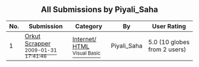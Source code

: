 ﻿<div align="center">

## All Submissions by Piyali\_Saha

</div>

No.  | Submission | Category | By   | User Rating
---- | ---------- | -------- | ---- | -----------
1 | [Orkut Scrapper<br /><sup>2009-01-31 17:41:46</sup>](https://github.com/Planet-Source-Code/piyali-saha-orkut-scrapper__1-71794) | [Internet/ HTML<br /><sup>Visual Basic</sup>](../ByCategory/internet-html__1-34.md) | Piyali\_Saha | 5.0 (10 globes from 2 users)
